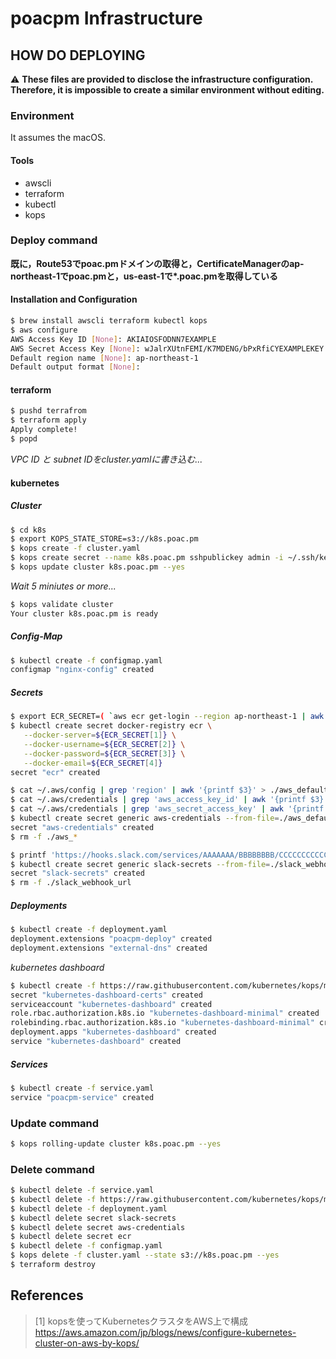 # poacpm Infrastructure

## HOW DO DEPLOYING
:warning:
**These files are provided to disclose the infrastructure configuration.
Therefore, it is impossible to create a similar environment without editing.**

### Environment
It assumes the macOS.
#### Tools
* awscli
* terraform
* kubectl
* kops

### Deploy command
**既に，Route53でpoac.pmドメインの取得と，CertificateManagerのap-northeast-1でpoac.pmと，us-east-1で\*.poac.pmを取得している**

#### Installation and Configuration
```bash
$ brew install awscli terraform kubectl kops
$ aws configure
AWS Access Key ID [None]: AKIAIOSFODNN7EXAMPLE
AWS Secret Access Key [None]: wJalrXUtnFEMI/K7MDENG/bPxRfiCYEXAMPLEKEY
Default region name [None]: ap-northeast-1
Default output format [None]:
```

#### terraform
```bash
$ pushd terrafrom
$ terraform apply
Apply complete!
$ popd
```

*VPC ID と subnet IDをcluster.yamlに書き込む...*
#### kubernetes
##### Cluster
```bash
$ cd k8s
$ export KOPS_STATE_STORE=s3://k8s.poac.pm
$ kops create -f cluster.yaml
$ kops create secret --name k8s.poac.pm sshpublickey admin -i ~/.ssh/keys/pub/poacpm.pub
$ kops update cluster k8s.poac.pm --yes
```

*Wait 5 miniutes or more...*
```bash
$ kops validate cluster
Your cluster k8s.poac.pm is ready
```

##### Config-Map
```bash
$ kubectl create -f configmap.yaml
configmap "nginx-config" created
```

##### Secrets
```bash
$ export ECR_SECRET=( `aws ecr get-login --region ap-northeast-1 | awk '{print $9,$4,$6,$8}'` )
$ kubectl create secret docker-registry ecr \
   --docker-server=${ECR_SECRET[1]} \
   --docker-username=${ECR_SECRET[2]} \
   --docker-password=${ECR_SECRET[3]} \
   --docker-email=${ECR_SECRET[4]}
secret "ecr" created
```
```bash
$ cat ~/.aws/config | grep 'region' | awk '{printf $3}' > ./aws_default_region
$ cat ~/.aws/credentials | grep 'aws_access_key_id' | awk '{printf $3}' > ./aws_access_key_id
$ cat ~/.aws/credentials | grep 'aws_secret_access_key' | awk '{printf $3}' > ./aws_secret_access_key
$ kubectl create secret generic aws-credentials --from-file=./aws_default_region --from-file=./aws_access_key_id --from-file=./aws_secret_access_key
secret "aws-credentials" created
$ rm -f ./aws_*
```
```bash
$ printf 'https://hooks.slack.com/services/AAAAAAA/BBBBBBBB/CCCCCCCCCCCCCCCCCCCC' > ./slack_webhook_url
$ kubectl create secret generic slack-secrets --from-file=./slack_webhook_url
secret "slack-secrets" created
$ rm -f ./slack_webhook_url
```

##### Deployments
```bash
$ kubectl create -f deployment.yaml
deployment.extensions "poacpm-deploy" created
deployment.extensions "external-dns" created
```

*kubernetes dashboard*
```bash
$ kubectl create -f https://raw.githubusercontent.com/kubernetes/kops/master/addons/kubernetes-dashboard/v1.8.1.yaml
secret "kubernetes-dashboard-certs" created
serviceaccount "kubernetes-dashboard" created
role.rbac.authorization.k8s.io "kubernetes-dashboard-minimal" created
rolebinding.rbac.authorization.k8s.io "kubernetes-dashboard-minimal" created
deployment.apps "kubernetes-dashboard" created
service "kubernetes-dashboard" created
```

##### Services
```bash
$ kubectl create -f service.yaml
service "poacpm-service" created
```


### Update command
```bash
$ kops rolling-update cluster k8s.poac.pm --yes
```

### Delete command
```bash
$ kubectl delete -f service.yaml
$ kubectl delete -f https://raw.githubusercontent.com/kubernetes/kops/master/addons/kubernetes-dashboard/v1.8.1.yaml
$ kubectl delete -f deployment.yaml
$ kubectl delete secret slack-secrets
$ kubectl delete secret aws-credentials
$ kubectl delete secret ecr
$ kubectl delete -f configmap.yaml
$ kops delete -f cluster.yaml --state s3://k8s.poac.pm --yes
$ terraform destroy
```

## References
> [1] kopsを使ってKubernetesクラスタをAWS上で構成
https://aws.amazon.com/jp/blogs/news/configure-kubernetes-cluster-on-aws-by-kops/
